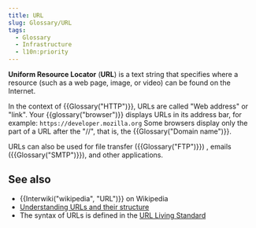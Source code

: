 ```yaml
---
title: URL
slug: Glossary/URL
tags:
  - Glossary
  - Infrastructure
  - l10n:priority
---
```

**Uniform Resource Locator** (**URL**) is a text string that specifies where a resource (such as a web page, image, or video) can be found on the Internet.

In the context of {{Glossary("HTTP")}}, URLs are called "Web address" or "link". Your {{glossary("browser")}} displays URLs in its address bar, for example: `https://developer.mozilla.org` Some browsers display only the part of a URL after the "//", that is, the {{Glossary("Domain name")}}.

URLs can also be used for file transfer ({{Glossary("FTP")}}) , emails ({{Glossary("SMTP")}}), and other applications.

## See also

- {{Interwiki("wikipedia", "URL")}} on Wikipedia
- [Understanding URLs and their structure](/en-US/docs/Learn/Common_questions/What_is_a_URL)
- The syntax of URLs is defined in the [URL Living Standard](https://url.spec.whatwg.org/)
